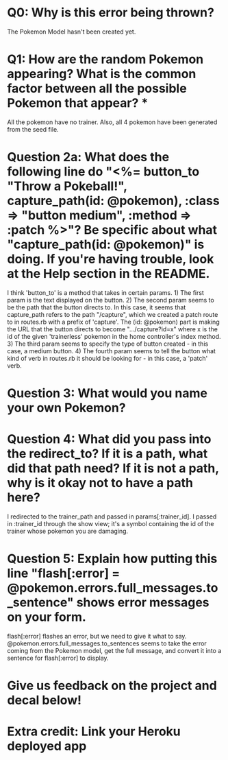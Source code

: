 # Q0: Why is this error being thrown?
The Pokemon Model hasn't been created yet.

# Q1: How are the random Pokemon appearing? What is the common factor between all the possible Pokemon that appear? *
All the pokemon have no trainer. Also, all 4 pokemon have been generated from the seed file.

# Question 2a: What does the following line do "<%= button_to "Throw a Pokeball!", capture_path(id: @pokemon), :class => "button medium", :method => :patch %>"? Be specific about what "capture_path(id: @pokemon)" is doing. If you're having trouble, look at the Help section in the README.
I think 'button_to' is a method that takes in certain params. 1) The first param is the text displayed on the button. 2) The second param seems to be the path that the button directs to. In this case, it seems that capture_path refers to the path "/capture", which we created a patch route to in routes.rb with a prefix of 'capture'. The (id: @pokemon) part is making the URL that the button directs to become ".../capture?id=x" where x is the id of the given 'trainerless' pokemon in the home controller's index method. 3) The third param seems to specify the type of button created - in this case, a medium button. 4) The fourth param seems to tell the button what kind of verb in routes.rb it should be looking for - in this case, a 'patch' verb.

# Question 3: What would you name your own Pokemon?

# Question 4: What did you pass into the redirect_to? If it is a path, what did that path need? If it is not a path, why is it okay not to have a path here?
I redirected to the trainer_path and passed in params[:trainer_id]. I passed in :trainer_id through the show view; it's a symbol containing the id of the trainer whose pokemon you are damaging.

# Question 5: Explain how putting this line "flash[:error] = @pokemon.errors.full_messages.to_sentence" shows error messages on your form.
flash[:error] flashes an error, but we need to give it what to say. @pokemon.errors.full_messages.to_sentences seems to take the error coming from the Pokemon model, get the full message, and convert it into a sentence for flash[:error] to display.

# Give us feedback on the project and decal below!

# Extra credit: Link your Heroku deployed app
